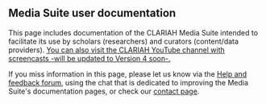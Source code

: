 Media Suite user documentation
---

This page includes documentation of the CLARIAH Media Suite intended to facilitate its use by scholars (researchers) and curators (content/data providers). [You can also visit the CLARIAH YouTube channel with screencasts -will be updated to Version 4 soon-.](https://www.youtube.com/results?search_query=clariah+screencasts)

If you miss information in this page, please let us know via the [Help and feedback forum](<http://mediasuite.clariah.nl/documentation/forum>), using the chat that is dedicated to improving the Media Suite's documentation pages, or check our [contact page]( https://mediasuite.clariah.nl/contact ).

